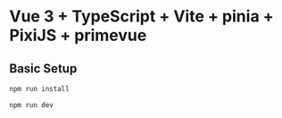 # Vue 3 + TypeScript + Vite + pinia + PixiJS + primevue



## Basic Setup

```ts
npm run install

npm run dev
```